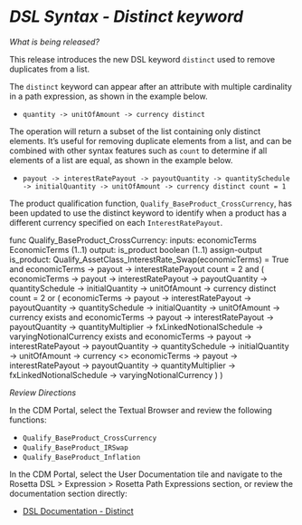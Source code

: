 # *DSL Syntax - Distinct keyword*

_What is being released?_

This release introduces the new DSL keyword `distinct` used to remove duplicates from a list.

The `distinct` keyword can appear after an attribute with multiple cardinality in a path expression, as shown in the example below.

- `quantity -> unitOfAmount -> currency distinct`

The operation will return a subset of the list containing only distinct elements.  It’s useful for removing duplicate elements from a list, and can be combined with other syntax features such as `count` to determine if all elements of a list are equal, as shown in the example below.

- `payout -> interestRatePayout -> payoutQuantity -> quantitySchedule -> initialQuantity -> unitOfAmount -> currency distinct count = 1`

The product qualification function, `Qualify_BaseProduct_CrossCurrency`, has been updated to use the distinct keyword to identify when a product has a different currency specified on each `InterestRatePayout`.

 func Qualify_BaseProduct_CrossCurrency: 
      inputs: economicTerms EconomicTerms (1..1)
      output: is_product boolean (1..1)
      assign-output is_product:
        Qualify_AssetClass_InterestRate_Swap(economicTerms) = True
           and economicTerms -> payout -> interestRatePayout count = 2
            and (
                economicTerms -> payout -> interestRatePayout -> payoutQuantity -> quantitySchedule -> initialQuantity -> unitOfAmount -> currency distinct count = 2
             or (
                 economicTerms -> payout -> interestRatePayout -> payoutQuantity -> quantitySchedule -> initialQuantity -> unitOfAmount -> currency exists
                 and economicTerms -> payout -> interestRatePayout -> payoutQuantity -> quantityMultiplier -> fxLinkedNotionalSchedule -> varyingNotionalCurrency exists
                 and economicTerms -> payout -> interestRatePayout -> payoutQuantity -> quantitySchedule -> initialQuantity -> unitOfAmount -> currency &lt;> economicTerms -> payout -> interestRatePayout -> payoutQuantity -> quantityMultiplier -> fxLinkedNotionalSchedule -> varyingNotionalCurrency
             )
         )

_Review Directions_

In the CDM Portal, select the Textual Browser and review the following functions:

- `Qualify_BaseProduct_CrossCurrency`
- `Qualify_BaseProduct_IRSwap`
- `Qualify_BaseProduct_Inflation`

In the CDM Portal, select the User Documentation tile and navigate to the Rosetta DSL > Expression > Rosetta Path Expressions section, or review the documentation section directly:

- [DSL Documentation - Distinct](https://docs.rosetta-technology.io/dsl/expressions.html#distinct)
